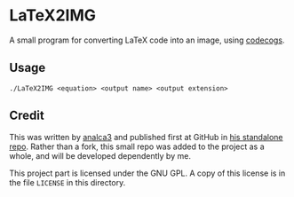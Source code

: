 # LaTeX2IMG
A small program for converting LaTeX code into an image, using [codecogs](http://www.codecogs.com/latex/eqneditor.php).

## Usage
```
./LaTeX2IMG <equation> <output name> <output extension>
```

## Credit
This was written by [analca3](https://github.com/analca3) and published first at GitHub in [his standalone repo](https://github.com/analca3/LaTeX2IMG).
Rather than a fork, this small repo was added to the project as a whole, and will be developed dependently by me.

This project part is licensed under the GNU GPL.
A copy of this license is in the file `LICENSE` in this directory.
